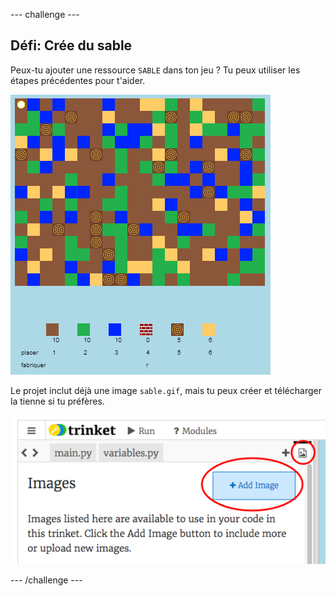 \--- challenge \---

## Défi: Crée du sable

Peux-tu ajouter une ressource `SABLE` dans ton jeu ? Tu peux utiliser les étapes précédentes pour t'aider.

![screenshot](images/craft-sand.png)

Le projet inclut déjà une image `sable.gif`, mais tu peux créer et télécharger la tienne si tu préfères.

![screenshot](images/craft-upload.png)

\--- /challenge \---